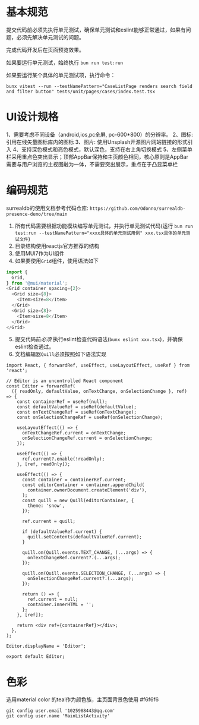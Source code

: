 # 基本规范
提交代码前必须先执行单元测试，确保单元测试和eslint能够正常通过，如果有问题，必须先解决单元测试的问题。

完成代码开发后在页面预览效果。

如果要运行单元测试，始终执行 `bun run test:run`

如果要运行某个具体的单元测试项，执行命令： 

```shell
bunx vitest --run --testNamePattern="CaseListPage renders search field and filter button" tests/unit/pages/cases/index.test.tsx
```

# UI设计规格
1、需要考虑不同设备（android,ios,pc全屏, pc-600*800）的分辨率。
2、图标:引用在线矢量图标库内的图标
3、图片: 使用Unsplash开源图片网站链接的形式引入
4、支持深色模式和亮色模式，默认深色，支持在右上角切换模式
5、左侧菜单栏采用重点色突出显示；顶部AppBar保持和主页颜色相同，核心原则是AppBar需要与用户浏览的主视图融为一体，不需要突出展示，重点在于凸显菜单栏

# 编码规范
surrealdb的使用文档参考代码仓库: `https://github.com/Odonno/surrealdb-presence-demo/tree/main`

1. 所有代码需要根据功能模块编写单元测试，并执行单元测试代码(运行 `bun run test:run --testNamePattern="xxxx具体的单元测试用例" xxx.tsx具体的单元测试文件`)
2. 目录结构使用reactjs官方推荐的结构
3. 使用MUI7作为UI组件
4. 如果要使用`Grid`组件，使用语法如下
```typescript
import {
  Grid,
} from '@mui/material';
<Grid container spacing={2}>
  <Grid size={8}>
    <Item>size=8</Item>
  </Grid>
  <Grid size={8}>
    <Item>size=8</Item>
  </Grid>
</Grid>
```
5. 提交代码前*必须* 执行eslint检查代码语法(`bunx eslint xxx.tsx`)，并确保eslint检查通过。
6. 文档编辑器`Quill`必须按照如下语法实现

```javasrcipt
import React, { forwardRef, useEffect, useLayoutEffect, useRef } from 'react';

// Editor is an uncontrolled React component
const Editor = forwardRef(
  ({ readOnly, defaultValue, onTextChange, onSelectionChange }, ref) => {
    const containerRef = useRef(null);
    const defaultValueRef = useRef(defaultValue);
    const onTextChangeRef = useRef(onTextChange);
    const onSelectionChangeRef = useRef(onSelectionChange);

    useLayoutEffect(() => {
      onTextChangeRef.current = onTextChange;
      onSelectionChangeRef.current = onSelectionChange;
    });

    useEffect(() => {
      ref.current?.enable(!readOnly);
    }, [ref, readOnly]);

    useEffect(() => {
      const container = containerRef.current;
      const editorContainer = container.appendChild(
        container.ownerDocument.createElement('div'),
      );
      const quill = new Quill(editorContainer, {
        theme: 'snow',
      });

      ref.current = quill;

      if (defaultValueRef.current) {
        quill.setContents(defaultValueRef.current);
      }

      quill.on(Quill.events.TEXT_CHANGE, (...args) => {
        onTextChangeRef.current?.(...args);
      });

      quill.on(Quill.events.SELECTION_CHANGE, (...args) => {
        onSelectionChangeRef.current?.(...args);
      });

      return () => {
        ref.current = null;
        container.innerHTML = '';
      };
    }, [ref]);

    return <div ref={containerRef}></div>;
  },
);

Editor.displayName = 'Editor';

export default Editor;
```
# 色彩
选用material color 的teal作为颜色族，主页面背景色使用 #f6f6f6

```shell
git config user.email '1025988443@qq.com'
git config user.name 'MainListActivity'
```
